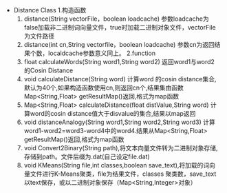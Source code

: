 + Distance Class
1.构造函数    
    1) distance(String vectorFile，boolean loadcache)  参数loadcache为false加载非二进制词向量文件，true时加载二进制对象文件，vectorFile为文件路径   
    2) distance(int cn,String vectorfile，boolean loadcache)  参数cn为返回结果个数，localdcache参数意义同上。
2.function    
    1) float calculateWords(String word1,String word2) 返回word1与word2的Cosin Distance   
    2) void calculateDistance(String word)  计算word 的cosin  distance集合,默认为40个,如果构造函数使用cn,则返回cn个,结果集由函数 Map<String,Float> getResultMap()返回,格式为map函数   
    3) Map<String,Float> calculateDistance(float distValue,String word) 计算word的cosin distance值大于disvalue的集合,结果以map返回   
    4) void distanceAnalogy(String word1,String word2,String word3) 计算word1-word2=word3-word4中的word4.结果从Map<String,Float> getResultMap()返回,格式为map函数   
    5) void Convert2Binary(String path),将文本向量文件转为二进制对象存储, 存储到path。文件后缀为.dat(自己设定file.dat)   
    6) void KMeans(String file,int classes,boolean save_text),将加载的词向量文件进行K-Means聚类，file为结果文件，classes 聚类数，save_text以text保存，或以二进制对象保存（Map<String,Integer>对象）   
